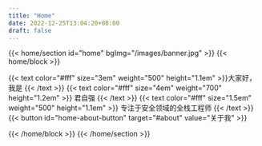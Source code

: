 ```yaml
---
title: "Home"
date: 2022-12-25T13:04:20+08:00
draft: false
---
```


{{< home/section id="home" bgImg="/images/banner.jpg" >}}
{{< home/block >}}

{{< text color="#fff" size="3em" weight="500" height="1.1em" >}}大家好，我是 {{< /text >}}
{{< text color="#fff" size="4em" weight="700" height="1.2em" >}} 君自强 {{< /text >}}
{{< text color="#fff" size="1.5em" weight="500" height="1.1em" >}} 专注于安全领域的全栈工程师 {{< /text >}}
{{< button id="home-about-button" target="#about" value="关于我" >}}

{{< /home/block >}}
{{< /home/section >}}
